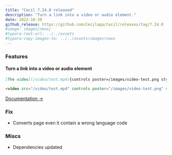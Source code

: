 ```yaml
---
title: "Cecil 7.24.0 released"
description: "Turn a link into a video or audio element."
date: 2022-10-30
github_release: https://github.com/Cecilapp/Cecil/releases/tag/7.24.0
#image: images/news/
#typora-root-url: ../../assets
#typora-copy-images-to: ../../assets/images/news
---
```


### Features

#### Turn a link into a video or audio element

```markdown
[The video](/video/test.mp4){controls poster=/images/video-test.png style="width:100%;"}
```

```html
<video src="/video/test.mp4" controls poster="/images/video-test.png" style="width:100%;"></video>
```

[Documentation →](https://cecil.app/documentation/content/#embedded-links)

### Fix

-  Converts page even it contain a wrong language code

### Miscs

- Dependencies updated
